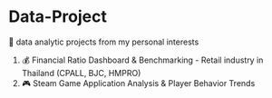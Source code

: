 # Data-Project
🔔 data analytic projects from my personal interests

1. 💰 Financial Ratio Dashboard & Benchmarking - Retail industry in Thailand (CPALL, BJC, HMPRO)
2. 🎮 Steam Game Application Analysis & Player Behavior Trends
